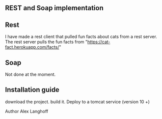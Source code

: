## REST and Soap implementation

## Rest

I have made a rest client that pulled fun facts about cats from a rest server.
The rest server pulls the fun facts from "https://cat-fact.herokuapp.com/facts/"

## Soap

Not done at the moment.


## Installation guide

download the project. build it. Deploy to a tomcat service (version 10 +)

Author Alex Langhoff
